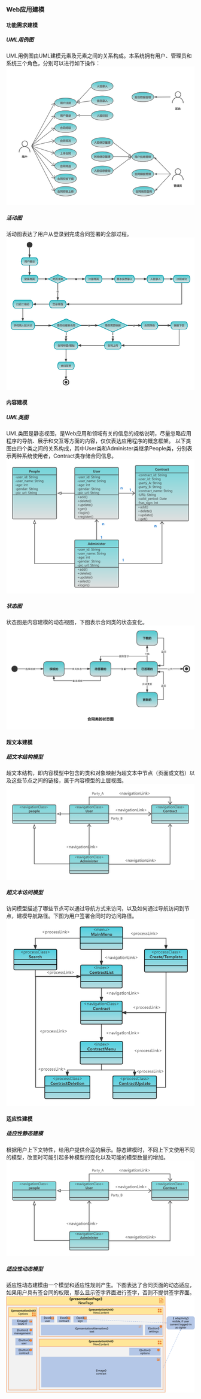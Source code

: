 ### Web应用建模

#### 功能需求建模

##### UML用例图
UML用例图由UML建模元素及元素之间的关系构成。本系统拥有用户、管理员和系统三个角色，分别可以进行如下操作：
![用例图](img/用例图.png)

##### 活动图
活动图表达了用户从登录到完成合同签署的全部过程。
![活动图](img/活动图.png)

#### 内容建模

##### UML类图
UML类图是静态视图，是Web应用和领域有关的信息的规格说明，尽量忽略应用程序的导航、展示和交互等方面的内容，仅仅表达应用程序的概念框架。
以下类图由四个类之间的关系构成，其中User类和Administer类继承People类，分别表示两种系统使用者，Contract类存储合同信息。
![类图](img/类图.png)

##### 状态图
状态图是内容建模的动态视图，下图表示合同类的状态变化。
![状态图](img/状态图.png)

#### 超文本建模

##### 超文本结构模型
超文本结构，即内容模型中包含的类和对象映射为超文本中节点（页面或文档）以及这些节点之间的链接，属于内容模型的上层视图。
![超文本结构模型](img/超文本结构模型.png)

##### 超文本访问模型
访问模型描述了哪些节点可以通过导航方式来访问，以及如何通过导航访问到节点，建模导航路径。下图为用户签署合同时的访问路径。
![超文本访问模型](img/超文本访问模型.png)

#### 适应性建模

##### 适应性静态建模
根据用户上下文特性，给用户提供合适的展示。静态建模时，不同上下文使用不同的模型，改变时可能引起多种模型的变化以及可能的模型数量的增加。
![适应性静态模型](img/适应性静态建模.png)

##### 适应性动态模型
适应性动态建模由一个模型和适应性规则产生。下图表达了合同页面的动态适应，如果用户具有签合同的权限，那么显示签字界面进行签字，否则不提供签字界面。
![适应性动态模型](img/适应性动态建模.png)
